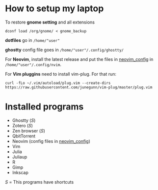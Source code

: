 # How to setup my laptop

To restore **gnome setting** and all extensions

`dconf load /org/gnome/ < gnome_backup`

**dotfiles** go in `/home/"user"`

**ghostty** config file goes in `/home/"user"/.config/ghostty/`

For **Neovim**, install the latest release and put the files in [neovim_config](https://github.com/urtzienriquez/neovim_config) in `/home/"user"/.config/nvim`.

For **Vim pluggins** need to install vim-plug. For that run:

`curl -fLo ~/.vim/autoload/plug.vim --create-dirs https://raw.githubusercontent.com/junegunn/vim-plug/master/plug.vim`

# Installed programs
* Ghostty (*S*)
* Zotero (*S*)
* Zen browser (*S*)
* QbitTorrent
* Neovim (config files in [neovim_config](https://github.com/urtzienriquez/neovim_config))
* Vim
* Julia
* Juliaup
* R
* Gimp
* Inkscap

*S* = This programs have shortcuts
